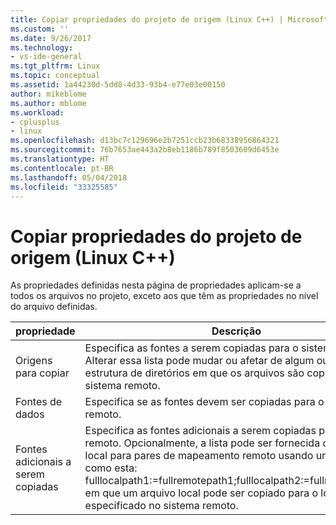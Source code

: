 ```yaml
---
title: Copiar propriedades do projeto de origem (Linux C++) | Microsoft Docs
ms.custom: ''
ms.date: 9/26/2017
ms.technology:
- vs-ide-general
ms.tgt_pltfrm: Linux
ms.topic: conceptual
ms.assetid: 1a44230d-5dd8-4d33-93b4-e77e03e00150
author: mikeblome
ms.author: mblome
ms.workload:
- cplusplus
- linux
ms.openlocfilehash: d13bc7c129696e2b7251ccb23b68338956864321
ms.sourcegitcommit: 76b7653ae443a2b8eb1186b789f8503609d6453e
ms.translationtype: HT
ms.contentlocale: pt-BR
ms.lasthandoff: 05/04/2018
ms.locfileid: "33325585"
---
```

# <a name="copy-sources-project-properties-linux-c"></a>Copiar propriedades do projeto de origem (Linux C++)

As propriedades definidas nesta página de propriedades aplicam-se a todos os arquivos no projeto, exceto aos que têm as propriedades no nível do arquivo definidas.

propriedade | Descrição
--- | ---
Origens para copiar | Especifica as fontes a serem copiadas para o sistema remoto. Alterar essa lista pode mudar ou afetar de algum outro modo a estrutura de diretórios em que os arquivos são copiados para o sistema remoto.
Fontes de dados | Especifica se as fontes devem ser copiadas para o sistema remoto.
Fontes adicionais a serem copiadas | Especifica as fontes adicionais a serem copiadas para o sistema remoto. Opcionalmente, a lista pode ser fornecida como um local para pares de mapeamento remoto usando uma sintaxe como esta: fulllocalpath1:=fullremotepath1;fulllocalpath2:=fullremotepath2, em que um arquivo local pode ser copiado para o local remoto especificado no sistema remoto.
